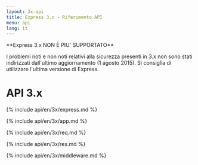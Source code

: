 ```yaml
---
layout: 3x-api
title: Express 3.x - Riferimento API
menu: api
lang: it
---
```

<div id="api-doc" markdown="1">

  <div class="doc-box doc-warn" markdown="1">
  **Express 3.x NON È PIU' SUPPORTATO**

  I problemi noti e non noti relativi alla sicurezza presenti in 3.x non sono stati indirizzati dall'ultimo aggiornamento (1 agosto 2015). Si consiglia di utilizzare l'ultima versione di Express.
  </div>

  <h1>API 3.x</h1>

  <a id='express' class='h2'></a>
  {% include api/en/3x/express.md %}

  <a id='application' class='h2'></a>
  {% include api/en/3x/app.md %}

  <a id='request' class='h2'></a>
  {% include api/en/3x/req.md %}

  <a id='response' class='h2'></a>
  {% include api/en/3x/res.md %}

  <a id='middleware' class='h2'></a>
  {% include api/en/3x/middleware.md %}

</div>
